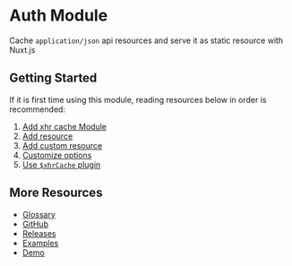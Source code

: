# Auth Module

Cache `application/json` api resources and serve it as static resource with Nuxt.js

## Getting Started

If it is first time using this module, reading resources below in order is recommended:

1. [Add xhr cache Module](./guide/setup.md)
2. [Add resource](./resources/default.md)
4. [Add custom resource](./resources/custom.md)
4. [Customize options](./api/options.md)
5. [Use `$xhrCache` plugin](./api/plugin.md)

## More Resources

* [Glossary](./glossary.md)
* [GitHub](https://github.com/@dewib/xhr-cache)
* [Releases](https://github.com/@dewib/xhr-cache/releases)
* [Examples](https://github.com/@dewib/xhr-cache/tree/dev/examples)
* [Demo](https://zjwws.sse.codesandbox.io/)
